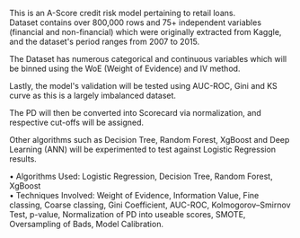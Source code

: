 This is an A-Score credit risk model pertaining to retail loans. <br>
Dataset contains over 800,000 rows and 75+ independent variables (financial and non-financial) which were originally extracted from Kaggle, and the dataset's period ranges from 2007 to 2015.

The Dataset has numerous categorical and continuous variables which will be binned using the WoE (Weight of Evidence) and IV method.

Lastly, the model's validation will be tested using AUC-ROC, Gini and KS curve as this is a largely imbalanced dataset.

The PD will then be converted into Scorecard via normalization, and respective cut-offs will be assigned. 

Other algorithms such as Decision Tree, Random Forest, XgBoost and Deep Learning (ANN) will be experimented to test against Logistic Regression results.

•	Algorithms Used: Logistic Regression, Decision Tree, Random Forest, XgBoost<br>
•	Techniques Involved: Weight of Evidence, Information Value, Fine classing, Coarse classing, Gini Coefficient, AUC-ROC, Kolmogorov–Smirnov Test, p-value, Normalization of PD into useable scores, SMOTE, Oversampling of Bads, Model Calibration. 
